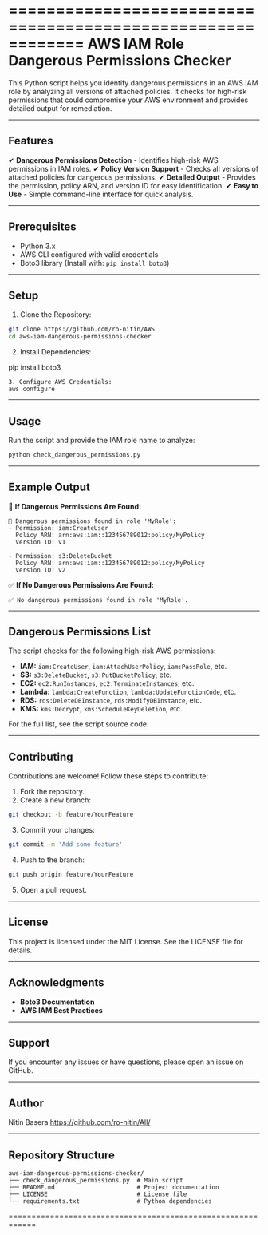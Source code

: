 ============================================================
 AWS IAM Role Dangerous Permissions Checker
============================================================

This Python script helps you identify dangerous permissions in an AWS IAM role by analyzing all versions of attached policies. It checks for high-risk permissions that could compromise your AWS environment and provides detailed output for remediation.

------------------------------------------------------------
 Features
------------------------------------------------------------
✔ **Dangerous Permissions Detection** - Identifies high-risk AWS permissions in IAM roles.
✔ **Policy Version Support** - Checks all versions of attached policies for dangerous permissions.
✔ **Detailed Output** - Provides the permission, policy ARN, and version ID for easy identification.
✔ **Easy to Use** - Simple command-line interface for quick analysis.

------------------------------------------------------------
 Prerequisites
------------------------------------------------------------
- Python 3.x
- AWS CLI configured with valid credentials
- Boto3 library (Install with: `pip install boto3`)

------------------------------------------------------------
 Setup
------------------------------------------------------------
1. Clone the Repository:
```bash
git clone https://github.com/ro-nitin/AWS
cd aws-iam-dangerous-permissions-checker
```
2. Install Dependencies:

pip install boto3
```
3. Configure AWS Credentials:
aws configure
```

------------------------------------------------------------
 Usage
------------------------------------------------------------
Run the script and provide the IAM role name to analyze:
```bash
python check_dangerous_permissions.py
```

------------------------------------------------------------
 Example Output
------------------------------------------------------------
🚨 **If Dangerous Permissions Are Found:**
```
🚨 Dangerous permissions found in role 'MyRole':
- Permission: iam:CreateUser
  Policy ARN: arn:aws:iam::123456789012:policy/MyPolicy
  Version ID: v1

- Permission: s3:DeleteBucket
  Policy ARN: arn:aws:iam::123456789012:policy/MyPolicy
  Version ID: v2
```
✅ **If No Dangerous Permissions Are Found:**
```
✅ No dangerous permissions found in role 'MyRole'.
```

------------------------------------------------------------
 Dangerous Permissions List
------------------------------------------------------------
The script checks for the following high-risk AWS permissions:

- **IAM:** `iam:CreateUser`, `iam:AttachUserPolicy`, `iam:PassRole`, etc.
- **S3:** `s3:DeleteBucket`, `s3:PutBucketPolicy`, etc.
- **EC2:** `ec2:RunInstances`, `ec2:TerminateInstances`, etc.
- **Lambda:** `lambda:CreateFunction`, `lambda:UpdateFunctionCode`, etc.
- **RDS:** `rds:DeleteDBInstance`, `rds:ModifyDBInstance`, etc.
- **KMS:** `kms:Decrypt`, `kms:ScheduleKeyDeletion`, etc.

For the full list, see the script source code.

------------------------------------------------------------
 Contributing
------------------------------------------------------------
Contributions are welcome! Follow these steps to contribute:

1. Fork the repository.
2. Create a new branch:
```bash
git checkout -b feature/YourFeature
```
3. Commit your changes:
```bash
git commit -m 'Add some feature'
```
4. Push to the branch:
```bash
git push origin feature/YourFeature
```
5. Open a pull request.

------------------------------------------------------------
 License
------------------------------------------------------------
This project is licensed under the MIT License. See the LICENSE file for details.

------------------------------------------------------------
 Acknowledgments
------------------------------------------------------------
- **Boto3 Documentation**
- **AWS IAM Best Practices**

------------------------------------------------------------
 Support
------------------------------------------------------------
If you encounter any issues or have questions, please open an issue on GitHub.

------------------------------------------------------------
 Author
------------------------------------------------------------
Nitin Basera
https://github.com/ro-nitin/All/

------------------------------------------------------------
 Repository Structure
------------------------------------------------------------
```
aws-iam-dangerous-permissions-checker/
├── check_dangerous_permissions.py  # Main script
├── README.md                       # Project documentation
├── LICENSE                         # License file
└── requirements.txt                # Python dependencies
```
============================================================
